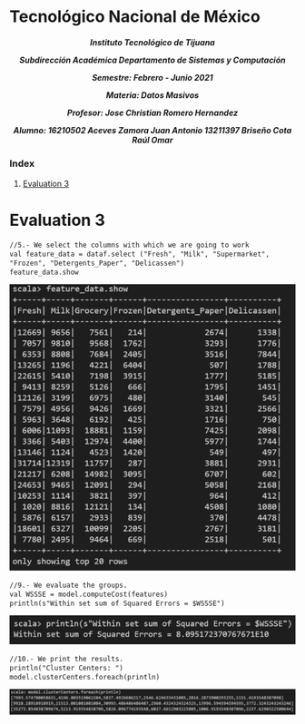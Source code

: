 <h1>Tecnológico Nacional de México</h1>
<h5 style="text-align: center;"> Instituto Tecnológico de Tijuana 

Subdirección Académica 
Departamento de Sistemas y Computación 

Semestre: Febrero - Junio 2021

Materia:
Datos Masivos

Profesor: 
Jose Christian Romero Hernandez

Alumno: 
16210502 Aceves Zamora Juan Antonio
13211397 Briseño Cota Raúl Omar


 </h5>


### Index

1. [Evaluation 3](#id1)


# Evaluation 3<a name="id1"></a>


```{r}
//5.- We select the columns with which we are going to work
val feature_data = dataf.select ("Fresh", "Milk", "Supermarket", "Frozen", "Detergents_Paper", "Delicassen")
feature_data.show
```

![one image](https://github.com/rulom24/DatosMasivos/blob/Unit-3/Evaluation/Captura1.png)

```{r}
//9.- We evaluate the groups.
val WSSSE = model.computeCost(features)
println(s"Within set sum of Squared Errors = $WSSSE")
```

![two image](https://github.com/rulom24/DatosMasivos/blob/Unit-3/Evaluation/Captura2.png)

```{r}
//10.- We print the results.
println("Cluster Centers: ")
model.clusterCenters.foreach(println)
```

![three image](https://github.com/rulom24/DatosMasivos/blob/Unit-3/Evaluation/Captura3.png)

